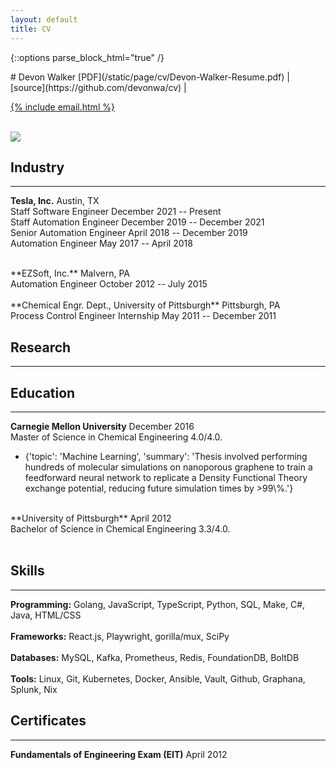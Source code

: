 ```yaml
---
layout: default
title: CV
---
```


{::options parse_block_html="true" /}
<div class="cv">
<div class="row">
<div class="col-xs-8">
<div class="text-left">
# Devon Walker
[PDF](/static/page/cv/Devon-Walker-Resume.pdf)
&#124;
[source](https://github.com/devonwa/cv)
&#124;

<a href="mailto:{% include email.html %}">{% include email.html %}</a>
<br />
<br />
</div>
</div>
<div class="col-xs-4">
<img class="img-responsive img-circle cv-pic" src="../static/image/2014-10-05-me-head-100x100.jpg" />
</div>
</div>

## Industry
<hr>

**Tesla, Inc.** <span class="pull-right">Austin, TX</span><br />
Staff Software Engineer <span class="pull-right">December 2021 -- Present</span><br />
Staff Automation Engineer <span class="pull-right">December 2019 -- December 2021</span><br />
Senior Automation Engineer <span class="pull-right">April 2018 -- December 2019</span><br />
Automation Engineer <span class="pull-right">May 2017 -- April 2018</span><br />

<br />
**EZSoft, Inc.** <span class="pull-right">Malvern, PA</span><br />
Automation Engineer <span class="pull-right">October 2012 -- July 2015</span><br />

<br />
**Chemical Engr. Dept., University of Pittsburgh** <span class="pull-right">Pittsburgh, PA</span><br />
Process Control Engineer Internship <span class="pull-right">May 2011 -- December 2011</span><br />


## Research
<hr>


## Education
<hr>

**Carnegie Mellon University** <span class="pull-right">December 2016</span><br />
Master of Science in Chemical Engineering 4.0/4.0.<br />

* {'topic': 'Machine Learning', 'summary': 'Thesis involved performing hundreds of molecular simulations on nanoporous graphene to train a feedforward neural network to replicate a Density Functional Theory exchange potential, reducing future simulation times by >99\\%.'}
<br />
**University of Pittsburgh** <span class="pull-right">April 2012</span><br />
Bachelor of Science in Chemical Engineering 3.3/4.0.<br />

<br />

## Skills
<hr>

**Programming:** Golang, JavaScript, TypeScript, Python, SQL, Make, C\#, Java, HTML/CSS
<br />
<br />
**Frameworks:** React.js, Playwright, gorilla/mux, SciPy
<br />
<br />
**Databases:** MySQL, Kafka, Prometheus, Redis, FoundationDB, BoltDB
<br />
<br />
**Tools:** Linux, Git, Kubernetes, Docker, Ansible, Vault, Github, Graphana, Splunk, Nix
<br />

## Certificates
<hr>

**Fundamentals of Engineering Exam (EIT)** <span class="pull-right">April 2012</span>

</div>